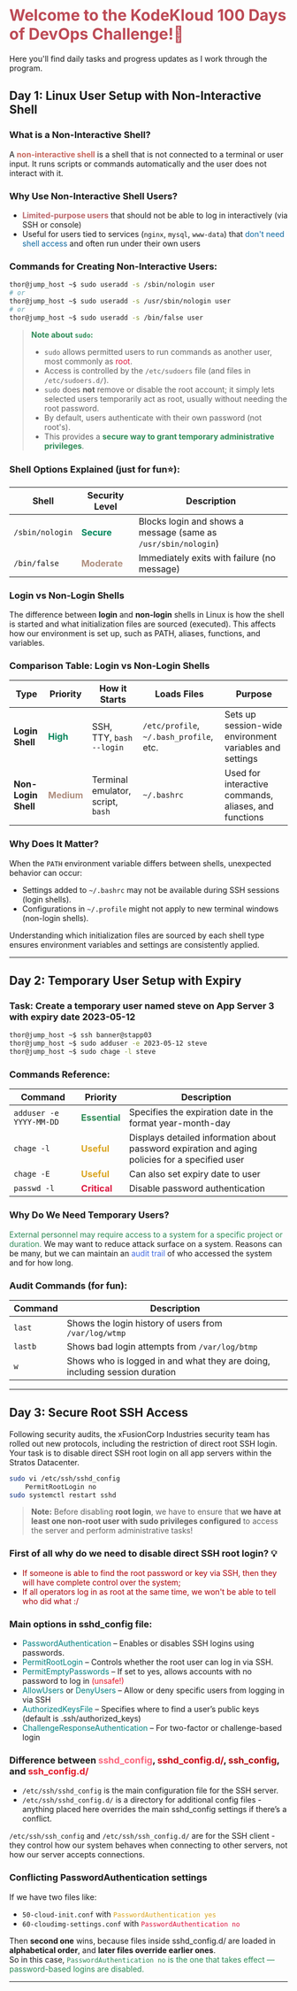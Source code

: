 # <font color="#bd4a55">Welcome to the KodeKloud 100 Days of DevOps Challenge!🚀</font>
Here you'll find daily tasks and progress updates as I work through the program.

## Day 1: Linux User Setup with Non-Interactive Shell

### What is a Non-Interactive Shell?

A <font color="#c7675d">**non-interactive shell**</font> is a shell that is not connected to a terminal or user input. It runs scripts or commands automatically and the user does not interact with it.

### Why Use Non-Interactive Shell Users?

- <font color="#bb6569">**Limited-purpose users**</font> that should not be able to log in interactively (via SSH or console)
- Useful for users tied to services (`nginx`, `mysql`, `www-data`) that <font color="#0B67A0">don't need shell access</font> and often run under their own users

### Commands for Creating Non-Interactive Users:

```bash
thor@jump_host ~$ sudo useradd -s /sbin/nologin user
# or
thor@jump_host ~$ sudo useradd -s /usr/sbin/nologin user  
# or
thor@jump_host ~$ sudo useradd -s /bin/false user
```


>  <span style="color: #2E8B57; font-weight: bold;" > **Note about `sudo`:** </span> 
>- `sudo` allows permitted users to run commands as another user, most commonly as <span style="color: #DC143C;">root</span>.  
> - Access is controlled by the `/etc/sudoers` file (and files in `/etc/sudoers.d/`).
> - `sudo` does **not** remove or disable the root account; it simply lets selected users temporarily act as root, usually without needing the root password.
> - By default, users authenticate with their own password (not root's).
> - This provides a <span style="color: #2E8B57; font-weight: bold;" >secure way to grant temporary administrative privileges</span>.

### Shell Options Explained (just for fun⭐):

| Shell | Security Level | Description |
|-------|----------------|-------------|
| `/sbin/nologin` | <span style="color: #00855B;">**Secure**</span> | Blocks login and shows a message (same as `/usr/sbin/nologin`) |
| `/bin/false` | <span style="color: #ae8e7e;">**Moderate**</span> | Immediately exits with failure (no message) |


### Login vs Non-Login Shells

The difference between **login** and **non-login** shells in Linux is how the shell is started and what initialization files are sourced (executed). This affects how our environment is set up, such as PATH, aliases, functions, and variables.

### Comparison Table: Login vs Non-Login Shells

| Type            | Priority | How it Starts                                 | Loads Files                                 | Purpose                        |
|-----------------|----------|-----------------------------------------------|---------------------------------------------|--------------------------------|
| **Login Shell**     | <span style="color: #00855B;">**High**</span>  | SSH, TTY, `bash --login`                       | `/etc/profile`, `~/.bash_profile`, etc.     | Sets up session-wide environment variables and settings |
| **Non-Login Shell** | <span style="color: #ae8e7e;">**Medium**</span> | Terminal emulator, script, `bash`              | `~/.bashrc`                                 | Used for interactive commands, aliases, and functions   |


### Why Does It Matter?

When the `PATH` environment variable differs between shells, unexpected behavior can occur:

- Settings added to `~/.bashrc` may not be available during SSH sessions (login shells).
- Configurations in `~/.profile` might not apply to new terminal windows (non-login shells).

Understanding which initialization files are sourced by each shell type ensures environment variables and settings are consistently applied.

---

## Day 2: Temporary User Setup with Expiry

### Task: Create a temporary user named steve on App Server 3 with expiry date 2023-05-12

```bash
thor@jump_host ~$ ssh banner@stapp03
thor@jump_host ~$ sudo adduser -e 2023-05-12 steve
thor@jump_host ~$ sudo chage -l steve
```

### Commands Reference:

| Command | Priority | Description |
|---------|----------|-------------|
| `adduser -e YYYY-MM-DD` | <span style="color: #2E8B57;">**Essential**</span> | Specifies the expiration date in the format year-month-day |
| `chage -l` | <span style="color: #DAA520;">**Useful**</span> | Displays detailed information about password expiration and aging policies for a specified user |
| `chage -E` | <span style="color: #DAA520;">**Useful**</span> | Can also set expiry date to user |
| `passwd -l` | <span style="color: #DC143C;">**Critical**</span> | Disable password authentication |

### Why Do We Need Temporary Users?

<span style="color: #2E8B57;">External personnel may require access to a system for a specific project or duration.</span> We may want to reduce attack surface on a system. Reasons can be many, but we can maintain an <span style="color: #4169E1;">audit trail</span> of who accessed the system and for how long.

### Audit Commands (for fun):

| Command | Description |
|---------|-------------|
| `last` | Shows the login history of users from `/var/log/wtmp` |
| `lastb` | Shows bad login attempts from `/var/log/btmp` |
| `w` | Shows who is logged in and what they are doing, including session duration |

---

## Day 3: Secure Root SSH Access 

Following security audits, the xFusionCorp Industries security team has rolled out new protocols, including the restriction of direct root SSH login. Your task is to disable direct SSH root login on all app servers within the Stratos Datacenter.


```bash
sudo vi /etc/ssh/sshd_config
    PermitRootLogin no
sudo systemctl restart sshd
```

> **Note:** Before disabling **root login**, we have to ensure that **we have at least one non-root user with sudo privileges configured** to access the server and perform administrative tasks!

### First of all why do we need to disable direct SSH root login? 💡
- <span style="color: #AB0007;">If someone is able to find the root password or key via SSH, then they will have complete control over the system;</span>
- <span style="color: #AB0007;">If all operators log in as root at the same time, we won't be able to tell who did what :/</span>

### Main options in sshd_config file:

- <font color="teal">PasswordAuthentication</font> – Enables or disables SSH logins using passwords.
- <font color="teal">PermitRootLogin</font> – Controls whether the root user can log in via SSH.
- <font color="teal">PermitEmptyPasswords</font> – If set to yes, allows accounts with no password to log in <font color="E3192A">(unsafe!)</font>
- <font color="teal">AllowUsers</font> or <font color="teal">DenyUsers</font> – Allow or deny specific users from logging in via SSH
- <font color="teal">AuthorizedKeysFile</font> – Specifies where to find a user’s public keys (default is .ssh/authorized_keys)
- <font color="teal">ChallengeResponseAuthentication</font> – For two-factor or challenge-based login

### Difference between <font color="FD647C">sshd_config</font>, <font color="CA0515">sshd_config.d/</font>, <font color="AB0007"> ssh_config</font>, and <font color="E3192A">ssh_config.d/</font>

- `/etc/ssh/sshd_config` is the main configuration file for the SSH server.
- `/etc/ssh/sshd_config.d/` is a directory for additional config files - anything placed here overrides the main sshd_config settings if there’s a conflict.

`/etc/ssh/ssh_config` and `/etc/ssh/ssh_config.d/` are for the SSH client - they control how our system behaves when connecting to other servers, not how our server accepts connections.

### Conflicting PasswordAuthentication settings

If we have two files like:

- `50-cloud-init.conf` with <span style="color: #DAA520;">`PasswordAuthentication yes`</span>
- `60-cloudimg-settings.conf` with <span style="color: #DC143C;">`PasswordAuthentication no`</span>

Then **second one** wins, because files inside sshd_config.d/ are loaded in **alphabetical order**, and **later files override earlier ones**.  
So in this case, <span style="color: #2E8B57;">`PasswordAuthentication no` is the one that takes effect — password-based logins are disabled.</span>

---